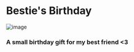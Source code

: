 # Bestie's Birthday

![image](https://user-images.githubusercontent.com/104410750/213903404-343d6451-9ec6-4077-85e7-7f3e0b0eb210.png)
### A small birthday gift for my best friend <3
